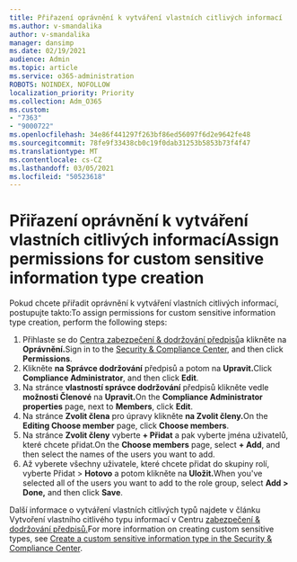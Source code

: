 ```yaml
---
title: Přiřazení oprávnění k vytváření vlastních citlivých informací
ms.author: v-smandalika
author: v-smandalika
manager: dansimp
ms.date: 02/19/2021
audience: Admin
ms.topic: article
ms.service: o365-administration
ROBOTS: NOINDEX, NOFOLLOW
localization_priority: Priority
ms.collection: Adm_O365
ms.custom:
- "7363"
- "9000722"
ms.openlocfilehash: 34e86f441297f263bf86ed56097f6d2e9642fe48
ms.sourcegitcommit: 78fe9f33438cb0c19f0dab31253b5853b73f4f47
ms.translationtype: MT
ms.contentlocale: cs-CZ
ms.lasthandoff: 03/05/2021
ms.locfileid: "50523618"
---
```

# <a name="assign-permissions-for-custom-sensitive-information-type-creation"></a><span data-ttu-id="553b6-102">Přiřazení oprávnění k vytváření vlastních citlivých informací</span><span class="sxs-lookup"><span data-stu-id="553b6-102">Assign permissions for custom sensitive information type creation</span></span>

<span data-ttu-id="553b6-103">Pokud chcete přiřadit oprávnění k vytváření vlastních citlivých informací, postupujte takto:</span><span class="sxs-lookup"><span data-stu-id="553b6-103">To assign permissions for custom sensitive information type creation, perform the following steps:</span></span>

1. <span data-ttu-id="553b6-104">Přihlaste se do [Centra zabezpečení & dodržování předpisů](https://sip.protection.office.com/)a klikněte na **Oprávnění.**</span><span class="sxs-lookup"><span data-stu-id="553b6-104">Sign in to the [Security & Compliance Center](https://sip.protection.office.com/), and then click **Permissions**.</span></span>
2. <span data-ttu-id="553b6-105">Klikněte **na Správce dodržování** předpisů a potom na **Upravit.**</span><span class="sxs-lookup"><span data-stu-id="553b6-105">Click **Compliance Administrator**, and then click **Edit**.</span></span>
3. <span data-ttu-id="553b6-106">Na stránce **vlastností správce dodržování** předpisů klikněte vedle **možnosti Členové** na **Upravit.**</span><span class="sxs-lookup"><span data-stu-id="553b6-106">On the **Compliance Administrator properties** page, next to **Members**, click **Edit**.</span></span>
4. <span data-ttu-id="553b6-107">Na stránce **Zvolit člena** pro úpravy klikněte **na Zvolit členy.**</span><span class="sxs-lookup"><span data-stu-id="553b6-107">On the **Editing Choose member** page, click **Choose members**.</span></span>
5. <span data-ttu-id="553b6-108">Na stránce **Zvolit členy** vyberte **+ Přidat** a pak vyberte jména uživatelů, které chcete přidat.</span><span class="sxs-lookup"><span data-stu-id="553b6-108">On the **Choose members** page, select **+ Add**, and then select the names of the users you want to add.</span></span>
6. <span data-ttu-id="553b6-109">Až vyberete všechny uživatele, které chcete přidat do skupiny rolí, vyberte Přidat > **Hotovo** a potom klikněte na **Uložit.**</span><span class="sxs-lookup"><span data-stu-id="553b6-109">When you've selected all of the users you want to add to the role group, select **Add > Done,** and then click **Save**.</span></span>

<span data-ttu-id="553b6-110">Další informace o vytváření vlastních citlivých typů najdete v článku Vytvoření vlastního citlivého typu informací v Centru [zabezpečení & dodržování předpisů.](https://docs.microsoft.com/microsoft-365/compliance/create-a-custom-sensitive-information-type)</span><span class="sxs-lookup"><span data-stu-id="553b6-110">For more information on creating custom sensitive types, see [Create a custom sensitive information type in the Security & Compliance Center](https://docs.microsoft.com/microsoft-365/compliance/create-a-custom-sensitive-information-type).</span></span>